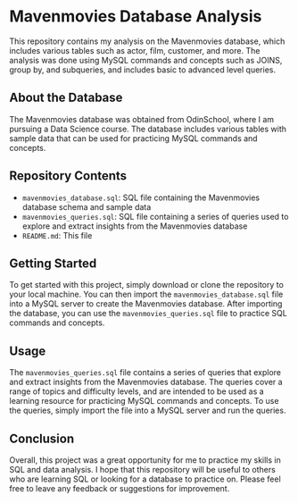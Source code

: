 
# Mavenmovies Database Analysis

This repository contains my analysis on the Mavenmovies database, which includes various tables such as actor, film, customer, and more. 
The analysis was done using MySQL commands and concepts such as JOINS, group by, and subqueries, and includes basic to advanced level queries. 

## About the Database

The Mavenmovies database was obtained from OdinSchool, where I am pursuing a Data Science course. 
The database includes various tables with sample data that can be used for practicing MySQL commands and concepts.

## Repository Contents

- `mavenmovies_database.sql`: SQL file containing the Mavenmovies database schema and sample data
- `mavenmovies_queries.sql`: SQL file containing a series of queries used to explore and extract insights from the Mavenmovies database
- `README.md`: This file

## Getting Started

To get started with this project, simply download or clone the repository to your local machine. You can then import the `mavenmovies_database.sql` file 
into a MySQL server to create the Mavenmovies database. After importing the database, you can use the `mavenmovies_queries.sql` file to practice SQL commands and concepts.

## Usage

The `mavenmovies_queries.sql` file contains a series of queries that explore and extract insights from the Mavenmovies database. The queries cover a range
 of topics and difficulty levels, and are intended to be used as a learning resource for practicing MySQL commands and concepts. To use the queries, 
simply import the file into a MySQL server and run the queries.

## Conclusion

Overall, this project was a great opportunity for me to practice my skills in SQL and data analysis. I hope that this repository will be useful to others
 who are learning SQL or looking for a database to practice on. Please feel free to leave any feedback or suggestions for improvement.
